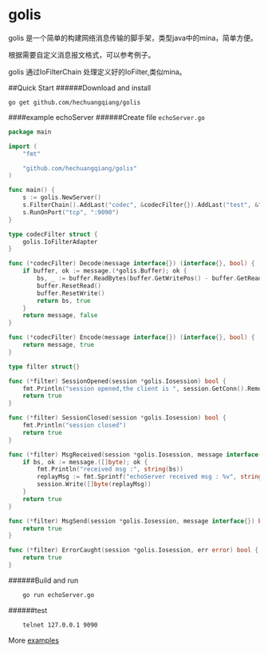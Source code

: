 # golis
golis 是一个简单的构建网络消息传输的脚手架，类型java中的mina，简单方便。

根据需要自定义消息报文格式，可以参考例子。

golis 通过IoFilterChain 处理定义好的IoFilter,类似mina。

##Quick Start
######Download and install

    go get github.com/hechuangqiang/golis

####example echoServer
######Create file `echoServer.go`
```go
package main

import (
	"fmt"

	"github.com/hechuangqiang/golis"
)

func main() {
	s := golis.NewServer()
	s.FilterChain().AddLast("codec", &codecFilter{}).AddLast("test", &filter{})
	s.RunOnPort("tcp", ":9090")
}

type codecFilter struct {
	golis.IoFilterAdapter
}

func (*codecFilter) Decode(message interface{}) (interface{}, bool) {
	if buffer, ok := message.(*golis.Buffer); ok {
		bs, _ := buffer.ReadBytes(buffer.GetWritePos() - buffer.GetReadPos())
		buffer.ResetRead()
		buffer.ResetWrite()
		return bs, true
	}
	return message, false
}

func (*codecFilter) Encode(message interface{}) (interface{}, bool) {
	return message, true
}

type filter struct{}

func (*filter) SessionOpened(session *golis.Iosession) bool {
	fmt.Println("session opened,the client is ", session.GetConn().RemoteAddr().String())
	return true
}

func (*filter) SessionClosed(session *golis.Iosession) bool {
	fmt.Println("session closed")
	return true
}

func (*filter) MsgReceived(session *golis.Iosession, message interface{}) bool {
	if bs, ok := message.([]byte); ok {
		fmt.Println("received msg :", string(bs))
		replayMsg := fmt.Sprintf("echoServer received msg : %v", string(bs))
		session.Write([]byte(replayMsg))
	}
	return true
}

func (*filter) MsgSend(session *golis.Iosession, message interface{}) bool {
	return true
}

func (*filter) ErrorCaught(session *golis.Iosession, err error) bool {
	return true
}
```
######Build and run
```bash
    go run echoServer.go
```
######test
```bash
    telnet 127.0.0.1 9090
````
More [examples](https://github.com/hechuangqiang/golis/tree/master/example)
